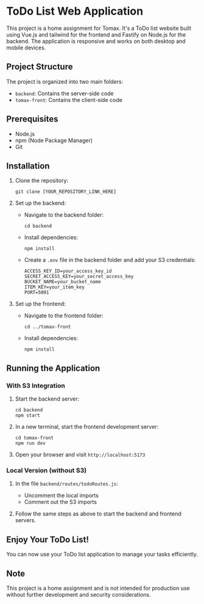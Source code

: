 # ToDo List Web Application

This project is a home assignment for Tomax. It's a ToDo list website built using Vue.js and tailwind for the frontend and Fastify on Node.js for the backend. The application is responsive and works on both desktop and mobile devices.

## Project Structure

The project is organized into two main folders:

- `backend`: Contains the server-side code
- `tomax-front`: Contains the client-side code

## Prerequisites

- Node.js
- npm (Node Package Manager)
- Git

## Installation

1. Clone the repository:

   ```
   git clone [YOUR_REPOSITORY_LINK_HERE]
   ```

2. Set up the backend:

   - Navigate to the backend folder:
     ```
     cd backend
     ```
   - Install dependencies:
     ```
     npm install
     ```
   - Create a `.env` file in the backend folder and add your S3 credentials:
     ```
     ACCESS_KEY_ID=your_access_key_id
     SECRET_ACCESS_KEY=your_secret_access_key
     BUCKET_NAME=your_bucket_name
     ITEM_KEY=your_item_key
     PORT=5001
     ```

3. Set up the frontend:
   - Navigate to the frontend folder:
     ```
     cd ../tomax-front
     ```
   - Install dependencies:
     ```
     npm install
     ```

## Running the Application

### With S3 Integration

1. Start the backend server:

   ```
   cd backend
   npm start
   ```

2. In a new terminal, start the frontend development server:

   ```
   cd tomax-front
   npm run dev
   ```

3. Open your browser and visit `http://localhost:5173`

### Local Version (without S3)

1. In the file `backend/routes/todoRoutes.js`:

   - Uncomment the local imports
   - Comment out the S3 imports

2. Follow the same steps as above to start the backend and frontend servers.

## Enjoy Your ToDo List!

You can now use your ToDo list application to manage your tasks efficiently.

## Note

This project is a home assignment and is not intended for production use without further development and security considerations.
